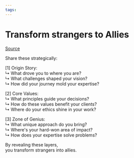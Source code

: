 ```yaml
---
tags: 
---
```

# Transform strangers to Allies
[Source](https://www.linkedin.com/posts/mrryankeeler_your-personal-brand-is-your-ticket-to-success-activity-7220682664696049665-0Lnh?utm_source=share&utm_medium=member_desktop)

Share these strategically:  
  
[1] Origin Story:  
↳ What drove you to where you are?  
↳ What challenges shaped your vision?  
↳ How did your journey mold your expertise?  
  
[2] Core Values:  
↳ What principles guide your decisions?  
↳ How do these values benefit your clients?  
↳ Where do your ethics shine in your work?  
  
[3] Zone of Genius:  
↳ What unique approach do you bring?  
↳ Where's your hard-won area of impact?  
↳ How does your expertise solve problems?  
  
By revealing these layers,  
you transform strangers into allies.
